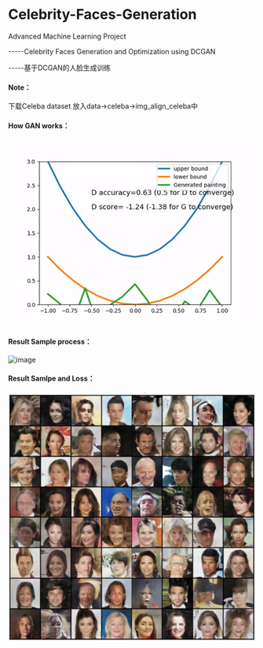 # Celebrity-Faces-Generation
Advanced Machine Learning Project 

-----Celebrity Faces Generation and Optimization using DCGAN

-----基于DCGAN的人脸生成训练

#### Note：

下载Celeba dataset 放入data->celeba->img_align_celeba中
#### How GAN works：
![image](https://github.com/bigbro0991/Celebrity-Faces-Generation/blob/master/data/celeba/img_align_celeba/image8.gif)

#### Result Sample process：
![image](https://github.com/bigbro0991/Celebrity-Faces-Generation/blob/master/data/celeba/img_align_celeba/image14.gif)

#### Result Samlpe and Loss：
![image](https://github.com/bigbro0991/Celebrity-Faces-Generation/blob/master/data/celeba/img_align_celeba/image24.png)
